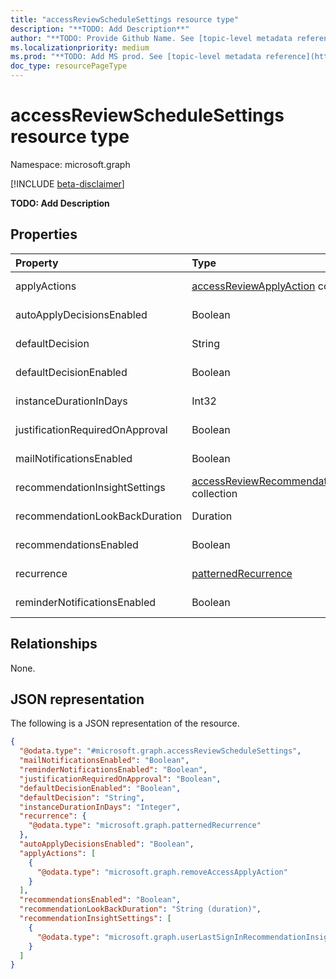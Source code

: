 ```yaml
---
title: "accessReviewScheduleSettings resource type"
description: "**TODO: Add Description**"
author: "**TODO: Provide Github Name. See [topic-level metadata reference](https://msgo.azurewebsites.net/add/document/guidelines/metadata.html#topic-level-metadata)**"
ms.localizationpriority: medium
ms.prod: "**TODO: Add MS prod. See [topic-level metadata reference](https://msgo.azurewebsites.net/add/document/guidelines/metadata.html#topic-level-metadata)**"
doc_type: resourcePageType
---
```


# accessReviewScheduleSettings resource type

Namespace: microsoft.graph

[!INCLUDE [beta-disclaimer](../../includes/beta-disclaimer.md)]

**TODO: Add Description**

## Properties
|Property|Type|Description|
|:---|:---|:---|
|applyActions|[accessReviewApplyAction](../resources/accessreviewapplyaction.md) collection|**TODO: Add Description**|
|autoApplyDecisionsEnabled|Boolean|**TODO: Add Description**|
|defaultDecision|String|**TODO: Add Description**|
|defaultDecisionEnabled|Boolean|**TODO: Add Description**|
|instanceDurationInDays|Int32|**TODO: Add Description**|
|justificationRequiredOnApproval|Boolean|**TODO: Add Description**|
|mailNotificationsEnabled|Boolean|**TODO: Add Description**|
|recommendationInsightSettings|[accessReviewRecommendationInsightSetting](../resources/accessreviewrecommendationinsightsetting.md) collection|**TODO: Add Description**|
|recommendationLookBackDuration|Duration|**TODO: Add Description**|
|recommendationsEnabled|Boolean|**TODO: Add Description**|
|recurrence|[patternedRecurrence](../resources/patternedrecurrence.md)|**TODO: Add Description**|
|reminderNotificationsEnabled|Boolean|**TODO: Add Description**|

## Relationships
None.

## JSON representation
The following is a JSON representation of the resource.
<!-- {
  "blockType": "resource",
  "@odata.type": "microsoft.graph.accessReviewScheduleSettings"
}
-->
``` json
{
  "@odata.type": "#microsoft.graph.accessReviewScheduleSettings",
  "mailNotificationsEnabled": "Boolean",
  "reminderNotificationsEnabled": "Boolean",
  "justificationRequiredOnApproval": "Boolean",
  "defaultDecisionEnabled": "Boolean",
  "defaultDecision": "String",
  "instanceDurationInDays": "Integer",
  "recurrence": {
    "@odata.type": "microsoft.graph.patternedRecurrence"
  },
  "autoApplyDecisionsEnabled": "Boolean",
  "applyActions": [
    {
      "@odata.type": "microsoft.graph.removeAccessApplyAction"
    }
  ],
  "recommendationsEnabled": "Boolean",
  "recommendationLookBackDuration": "String (duration)",
  "recommendationInsightSettings": [
    {
      "@odata.type": "microsoft.graph.userLastSignInRecommendationInsightSetting"
    }
  ]
}
```


